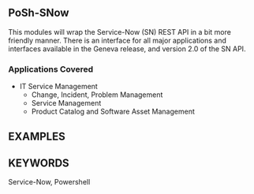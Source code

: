 ## PoSh-SNow
This modules will wrap the Service-Now (SN) REST API in a bit more friendly
manner.  There is an interface for all major applications and 
interfaces available in the Geneva release, and version 2.0 of the SN API.

### Applications Covered
- IT Service Management
    - Change, Incident, Problem Management
    - Service Management
    - Product Catalog and Software Asset Management
            
    
## EXAMPLES

## KEYWORDS
Service-Now, Powershell